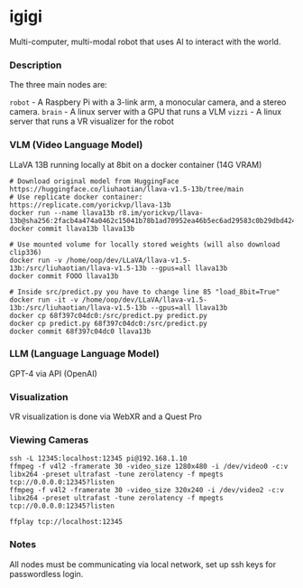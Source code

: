 # igigi

Multi-computer, multi-modal robot that uses AI to interact with the world.

### Description

The three main nodes are:

`robot` - A Raspbery Pi with a 3-link arm, a monocular camera, and a stereo camera.
`brain` - A linux server with a GPU that runs a VLM
`vizzi` - A linux server that runs a VR visualizer for the robot

### VLM (Video Language Model)

LLaVA 13B running locally at 8bit on a docker container (14G VRAM)

```
# Download original model from HuggingFace https://huggingface.co/liuhaotian/llava-v1.5-13b/tree/main
# Use replicate docker container: https://replicate.com/yorickvp/llava-13b
docker run --name llava13b r8.im/yorickvp/llava-13b@sha256:2facb4a474a0462c15041b78b1ad70952ea46b5ec6ad29583c0b29dbd4249591
docker commit llava13b llava13b

# Use mounted volume for locally stored weights (will also download clip336)
docker run -v /home/oop/dev/LLaVA/llava-v1.5-13b:/src/liuhaotian/llava-v1.5-13b --gpus=all llava13b
docker commit FOOO llava13b

# Inside src/predict.py you have to change line 85 "load_8bit=True"
docker run -it -v /home/oop/dev/LLaVA/llava-v1.5-13b:/src/liuhaotian/llava-v1.5-13b --gpus=all llava13b
docker cp 68f397c04dc0:/src/predict.py predict.py
docker cp predict.py 68f397c04dc0:/src/predict.py
docker commit 68f397c04dc0 llava13b
```

### LLM (Language Language Model)

GPT-4 via API (OpenAI)

### Visualization

VR visualization is done via WebXR and a Quest Pro

### Viewing Cameras

```
ssh -L 12345:localhost:12345 pi@192.168.1.10
ffmpeg -f v4l2 -framerate 30 -video_size 1280x480 -i /dev/video0 -c:v libx264 -preset ultrafast -tune zerolatency -f mpegts tcp://0.0.0.0:12345?listen
ffmpeg -f v4l2 -framerate 30 -video_size 320x240 -i /dev/video2 -c:v libx264 -preset ultrafast -tune zerolatency -f mpegts tcp://0.0.0.0:12345?listen

ffplay tcp://localhost:12345
```

### Notes

All nodes must be communicating via local network, set up ssh keys for passwordless login.